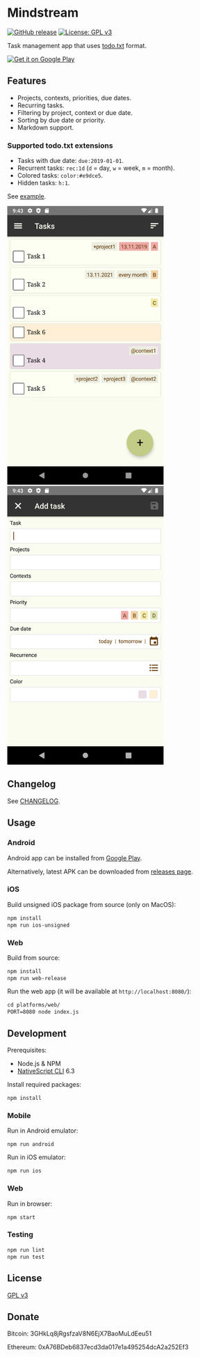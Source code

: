 # Mindstream

[![GitHub release](https://img.shields.io/github/release/xuhcc/mindstream)](https://github.com/xuhcc/mindstream/releases)
[![License: GPL v3](https://img.shields.io/github/license/xuhcc/mindstream)](https://github.com/xuhcc/mindstream/blob/HEAD/LICENSE)

Task management app that uses [todo.txt](http://todotxt.org/) format.

<a href="https://play.google.com/store/apps/details?id=im.mindstream.mobile"><img width="200" alt="Get it on Google Play" src="https://play.google.com/intl/en_gb/badges/images/generic/en_badge_web_generic.png" /></a>

## Features

- Projects, contexts, priorities, due dates.
- Recurring tasks.
- Filtering by project, context or due date.
- Sorting by due date or priority.
- Markdown support.

### Supported todo.txt extensions

- Tasks with due date: `due:2019-01-01`.
- Recurrent tasks: `rec:1d` (`d` = day, `w` = week, `m` = month).
- Colored tasks: `color:#e9dce5`.
- Hidden tasks: `h:1`.

See [example](metadata/todo.txt).

<img src="metadata/en-US/images/phoneScreenshots/screenshot_tasks.png" width="360"> <img src="metadata/en-US/images/phoneScreenshots/screenshot_add_task.png" width="360">

## Changelog

See [CHANGELOG](CHANGELOG.md).

## Usage

### Android

Android app can be installed from [Google Play](https://play.google.com/store/apps/details?id=im.mindstream.mobile).

Alternatively, latest APK can be downloaded from [releases page](https://github.com/xuhcc/mindstream/releases).

### iOS

Build unsigned iOS package from source (only on MacOS):

```
npm install
npm run ios-unsigned
```

### Web

Build from source:

```
npm install
npm run web-release
```

Run the web app (it will be available at `http://localhost:8080/`):

```
cd platforms/web/
PORT=8080 node index.js
```

## Development

Prerequisites:

* Node.js & NPM
* [NativeScript CLI](https://docs.nativescript.org/angular/start/quick-setup#step-2-install-the-nativescript-cli) 6.3

Install required packages:

```
npm install
```

### Mobile

Run in Android emulator:

```
npm run android
```

Run in iOS emulator:

```
npm run ios
```

### Web

Run in browser:

```
npm start
```

### Testing

```
npm run lint
npm run test
```

## License

[GPL v3](LICENSE)

## Donate

Bitcoin: 3GHkLq8jRgsfzaV8N6EjX7BaoMuLdEeu51

Ethereum: 0xA76BDeb6837ecd3da017e1a495254dcA2a252Ef3
